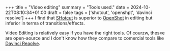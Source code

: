 +++
title = "Video editing"
summary = "Tools used."
date = 2024-10-22T08:10:34+01:00
draft = false
tags = ['shotcut', 'openshpt', 'davinci resolve']
+++
I find that [SHotcut](https://www.shotcut.org/) is superior to [OpenShot](https://www.openshot.org/) in editing but inferior in terma of transitions/effects.

Video Editing is relatively easy if you have the right tools. Of courzw, thes«e are open-aource and I don't know how they compare to comercial tools like [Davinci Reaolve](https://www.blackmagicdesign.com/products/davinciresolve).
